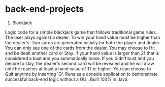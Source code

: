 # back-end-projects

1. Blackjack

Logic code for a simple blackjack game that follows traditional game rules.
The user plays against a dealer. To win your hand value must be higher than the dealer's. 
Two cards are generated initially for both the player and dealer. You can only see one of the cards from the dealer. 
You may choose to Hit and be dealt another card or Stay. If your hand value is larger than 21 that is considered a bust and you automatically loose. If you didn't bust and you decide to stay, the dealer's second card will be revealed and he will draw until he reaches at least a hand value of 17 or higher.
You can choose to Quit anytime by inserting 'Q'. 
Runs as a console application to demonstrate successful back-end logic without a GUI.
Built 100% in Java.